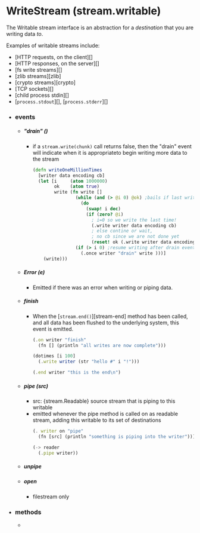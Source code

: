 # WriteStream (stream.writable)
The Writable stream interface is an abstraction for a *destination*
that you are writing data *to*.

Examples of writable streams include:

* [HTTP requests, on the client][]
* [HTTP responses, on the server][]
* [fs write streams][]
* [zlib streams][zlib]
* [crypto streams][crypto]
* [TCP sockets][]
* [child process stdin][]
* [`process.stdout`][], [`process.stderr`][]


+ ### events

  - ##### "drain" ()
    - if a `stream.write(chunk)` call returns false, then the "drain" event will indicate when it is appropriateto begin writing more data to the stream

      ```clj
      (defn writeOneMillionTimes
        [writer data encoding cb]
        (let [i     (atom 1000000)
              ok    (atom true)
              write (fn write []
                      (while (and (> @i 0) @ok) ;bails if last write failed
                        (do
                          (swap! i dec)
                          (if (zero? @i)
                            ; i=0 so we write the last time!
                            (.write writer data encoding cb)
                            ; else contine or wait,
                            ; no cb since we are not done yet
                            (reset! ok (.write writer data encoding)))))
                      (if (> i 0) ;resume writing after drain event
                        (.once writer "drain" write )))]
          (write)))

      ```

  - ##### Error (e)
    - Emitted if there was an error when writing or piping data.

  - ##### finish
    - When the [`stream.end()`][stream-end] method has been called, and all data has
    been flushed to the underlying system, this event is emitted.

      ```js
      (.on writer "finish"
        (fn [] (println "all writes are now complete")))

      (dotimes [i 100]
        (.write writer (str "hello #" i "!")))

      (.end writer "this is the end\n")
      ```

  - ##### pipe (src)
    - src: {stream.Readable} source stream that is piping to this writable
    - emitted whenever the pipe method is called on as readable stream, adding this writable to its set of destinations
      ```js
      (. writer on "pipe"
        (fn [src] (println "something is piping into the writer")))

      (-> reader
        (.pipe writer))
      ```

  - ##### unpipe


  - ##### open
    - filestream only


+ ### methods
  -
